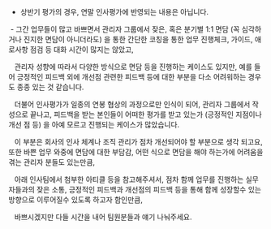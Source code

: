 
 - 상반기 평가의 경우, 연말 인사평가에 반영되는 내용은 아닙니다. 

 - 그간 업무들이 많고 바쁘면서 관리자 그룹에서 잦은, 혹은 분기별 1:1 면담 (꼭 심각하거나 진지한 면담이 아니더라도) 을 통한 간단한 코칭을 통한 업무 진행체크, 가이드, 애로사항 점검 등 대화 시간이 많지는 않았고, 

   관리자 성향에 따라서 다양한 방식으로 면담 등을 진행하는 케이스도 있지만, 예를 들어 긍정적인 피드백 외에 개선점 관련한 피드백 등에 대한 부분을 다소 어려워하는 경우도 종종 있는 것 같습니다. 

   더불어 인사평가가 일종의 연봉 협상의 과정으로만 인식이 되어, 관리자 그룹에서 작성으로 끝나고, 피드백을 받는 본인들이 어떠한 평가를 받고 있는가 (긍정적인 지점이나 개선 점 등) 을 아예 모르고 진행되는 케이스가 많았습니다. 

   이 부분은 회사의 인사 체계나 조직 관리가 점차 개선되어야 할 부분으로 생각 되고요, 또한 바쁜 업무 와중에 면담에 대한 부담감, 어떤 식으로 면담을 해야 하는가에 어려움을 겪는 관리자 분들도 있는만큼, 

   아래 인사팀에서 첨부한 아티클 등을 참고해주셔서, 점차 함께 업무를 진행하는 실무자들과의 잦은 소통, 긍정적인 피드백과 개선점의 피드백 등을 통해 함께 성장할수 있는 방향으로 이루어질수 있도록 하고자 함인만큼, 

   바쁘시겠지만 다들 시간을 내어 팀원분들과 얘기 나눠주세요.